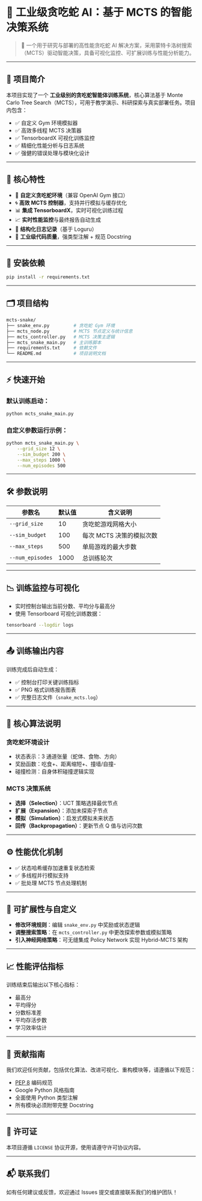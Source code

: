 # 🐍 工业级贪吃蛇 AI：基于 MCTS 的智能决策系统

> 🚀 一个用于研究与部署的高性能贪吃蛇 AI 解决方案，采用蒙特卡洛树搜索（MCTS）驱动智能决策，具备可视化监控、可扩展训练与性能分析能力。

---

## 📌 项目简介

本项目实现了一个 **工业级别的贪吃蛇智能体训练系统**，核心算法基于 Monte Carlo Tree Search（MCTS），可用于教学演示、科研探索与真实部署任务。项目内包含：

* ✅ 自定义 Gym 环境模拟器
* ✅ 高效多线程 MCTS 决策器
* ✅ TensorboardX 可视化训练监控
* ✅ 精细化性能分析与日志系统
* ✅ 强健的错误处理与模块化设计

---

## 🚀 核心特性

* 🧠 **自定义贪吃蛇环境**（兼容 OpenAI Gym 接口）
* 🌀 **高效 MCTS 控制器**，支持并行模拟与缓存优化
* 📊 **集成 TensorboardX**，实时可视化训练过程
* 📈 **实时性能监控**与最终报告自动生成
* 🧾 **结构化日志记录**（基于 Loguru）
* 🧪 **工业级代码质量**，强类型注解 + 规范 Docstring

---

## 🔧 安装依赖

```bash
pip install -r requirements.txt
```

---

## 🗂️ 项目结构

```bash
mcts-snake/
├── snake_env.py         # 贪吃蛇 Gym 环境
├── mcts_node.py         # MCTS 节点定义与统计信息
├── mcts_controller.py   # MCTS 决策主逻辑
├── mcts_snake_main.py   # 主训练脚本
├── requirements.txt     # 依赖文件
└── README.md            # 项目说明文档
```

---

## ⚡ 快速开始

### 默认训练启动：

```bash
python mcts_snake_main.py
```

### 自定义参数运行示例：

```bash
python mcts_snake_main.py \
    --grid_size 12 \
    --sim_budget 200 \
    --max_steps 1000 \
    --num_episodes 500
```

---

## 🛠️ 参数说明

| 参数名              | 默认值  | 含义说明            |
| ---------------- | ---- | --------------- |
| `--grid_size`    | 10   | 贪吃蛇游戏网格大小       |
| `--sim_budget`   | 100  | 每次 MCTS 决策的模拟次数 |
| `--max_steps`    | 500  | 单局游戏的最大步数       |
| `--num_episodes` | 1000 | 总训练轮次           |

---

## 📉 训练监控与可视化

* 实时控制台输出当前分数、平均分与最高分
* 使用 Tensorboard 可视化训练数据：

```bash
tensorboard --logdir logs
```

---

## 📤 训练输出内容

训练完成后自动生成：

* ✅ 控制台打印关键训练指标
* ✅ PNG 格式训练报告图表
* ✅ 完整日志文件（`snake_mcts.log`）

---

## 🧩 核心算法说明

### 贪吃蛇环境设计

* 状态表示：3 通道张量（蛇体、食物、方向）
* 奖励函数：吃食+、距离缩短+、撞墙/自撞-
* 碰撞检测：自身体积碰撞逻辑实现

### MCTS 决策系统

* **选择（Selection）**：UCT 策略选择最优节点
* **扩展（Expansion）**：添加未探索子节点
* **模拟（Simulation）**：启发式模拟未来状态
* **回传（Backpropagation）**：更新节点 Q 值与访问次数

---

## ⚙️ 性能优化机制

* ✅ 状态哈希缓存加速重复状态检索
* ✅ 多线程并行模拟支持
* ✅ 批处理 MCTS 节点处理机制

---

## 🔧 可扩展性与自定义

* **修改环境规则**：编辑 `snake_env.py` 中奖励或状态逻辑
* **调整搜索策略**：在 `mcts_controller.py` 中更改探索参数或模拟策略
* **引入神经网络策略**：可无缝集成 Policy Network 实现 Hybrid-MCTS 架构

---

## 📈 性能评估指标

训练结束后输出以下核心指标：

* 最高分
* 平均得分
* 分数标准差
* 平均存活步数
* 学习效率估计

---

## 🤝 贡献指南

我们欢迎任何贡献，包括优化算法、改进可视化、重构模块等，请遵循以下规范：

* [PEP 8](https://peps.python.org/pep-0008/) 编码规范
* Google Python 风格指南
* 全面使用 Python 类型注解
* 所有模块必须附带完整 Docstring

---

## 📄 许可证

本项目遵循 `LICENSE` 协议开源，使用请遵守许可协议内容。

---

## 📬 联系我们

如有任何建议或反馈，欢迎通过 Issues 提交或直接联系我们的维护团队！